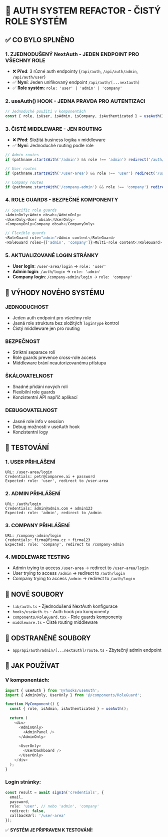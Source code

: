 # 🚀 AUTH SYSTEM REFACTOR - ČISTÝ ROLE SYSTÉM

## ✅ CO BYLO SPLNĚNO

### 1. **ZJEDNODUŠENÝ NextAuth - JEDEN ENDPOINT PRO VŠECHNY ROLE**
- ❌ **Před**: 3 různé auth endpointy (`/api/auth`, `/api/auth/admin`, `/api/auth/user`)
- ✅ **Nyní**: Jeden unifikovaný endpoint `/api/auth/[...nextauth]`
- ✅ **Role systém**: `role: 'user' | 'admin' | 'company'`

### 2. **useAuth() HOOK - JEDNA PRAVDA PRO AUTENTIZACI**
```typescript
// Jednoduché použití v komponentách
const { role, isUser, isAdmin, isCompany, isAuthenticated } = useAuth();
```

### 3. **ČISTÉ MIDDLEWARE - JEN ROUTING**
- ❌ **Před**: Složitá business logika v middleware
- ✅ **Nyní**: Jednoduché routing podle role
```typescript
// Admin routes
if (pathname.startsWith('/admin') && role !== 'admin') redirect('/auth/login')

// User routes  
if (pathname.startsWith('/user-area') && role !== 'user') redirect('/user-area/login')

// Company routes
if (pathname.startsWith('/company-admin') && role !== 'company') redirect('/company-admin/login')
```

### 4. **ROLE GUARDS - BEZPEČNÉ KOMPONENTY**
```typescript
// Specific role guards
<AdminOnly>Admin obsah</AdminOnly>
<UserOnly>User obsah</UserOnly>
<CompanyOnly>Company obsah</CompanyOnly>

// Flexible guards
<RoleGuard role="admin">Admin content</RoleGuard>
<RoleGuard roles={['admin', 'company']}>Multi-role content</RoleGuard>
```

### 5. **AKTUALIZOVANÉ LOGIN STRÁNKY**
- **User login**: `/user-area/login` → `role: 'user'`
- **Admin login**: `/auth/login` → `role: 'admin'`  
- **Company login**: `/company-admin/login` → `role: 'company'`

## 🎯 VÝHODY NOVÉHO SYSTÉMU

### **JEDNODUCHOST**
- Jeden auth endpoint pro všechny role
- Jasná role struktura bez složitých `loginType` kontrol
- Čistý middleware jen pro routing

### **BEZPEČNOST**
- Striktní separace rolí
- Role guards prevence cross-role access
- Middleware brání neautorizovanému přístupu

### **ŠKÁLOVATELNOST**
- Snadné přidání nových rolí
- Flexibilní role guards
- Konzistentní API napříč aplikací

### **DEBUGOVATELNOST**
- Jasné role info v session
- Debug možnosti v useAuth hook
- Konzistentní logy

## 🧪 TESTOVÁNÍ

### **1. USER PŘIHLÁŠENÍ**
```
URL: /user-area/login
Credentials: petr@comparee.ai + password
Expected: role: 'user', redirect to /user-area
```

### **2. ADMIN PŘIHLÁŠENÍ**
```
URL: /auth/login  
Credentials: admin@admin.com + admin123
Expected: role: 'admin', redirect to /admin
```

### **3. COMPANY PŘIHLÁŠENÍ**
```
URL: /company-admin/login
Credentials: firma@firma.cz + firma123  
Expected: role: 'company', redirect to /company-admin
```

### **4. MIDDLEWARE TESTING**
- Admin trying to access `/user-area` → redirect to `/user-area/login`
- User trying to access `/admin` → redirect to `/auth/login`
- Company trying to access `/admin` → redirect to `/auth/login`

## 📁 NOVÉ SOUBORY

- `lib/auth.ts` - Zjednodušená NextAuth konfigurace
- `hooks/useAuth.ts` - Auth hook pro komponenty
- `components/RoleGuard.tsx` - Role guards komponenty
- `middleware.ts` - Čisté routing middleware

## 🧹 ODSTRANĚNÉ SOUBORY

- `app/api/auth/admin/[...nextauth]/route.ts` - Zbytečný admin endpoint

## 🚀 JAK POUŽÍVAT

### **V komponentách:**
```typescript
import { useAuth } from '@/hooks/useAuth';
import { AdminOnly, UserOnly } from '@/components/RoleGuard';

function MyComponent() {
  const { role, isAdmin, isAuthenticated } = useAuth();
  
  return (
    <div>
      <AdminOnly>
        <AdminPanel />
      </AdminOnly>
      
      <UserOnly>  
        <UserDashboard />
      </UserOnly>
    </div>
  );
}
```

### **Login stránky:**
```typescript
const result = await signIn('credentials', {
  email,
  password,
  role: 'user', // nebo 'admin', 'company'
  redirect: false,
  callbackUrl: '/user-area'
});
```

✅ **SYSTÉM JE PŘIPRAVEN K TESTOVÁNÍ!**
